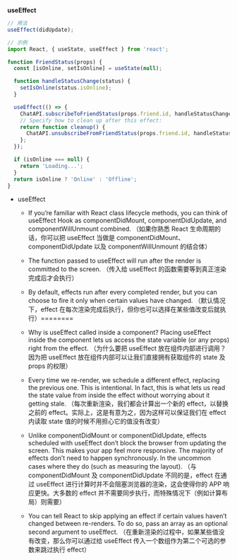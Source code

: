 **useEffect**

```javascript
// 用法
useEffect(didUpdate);

// 示例
import React, { useState, useEffect } from 'react';

function FriendStatus(props) {
  const [isOnline, setIsOnline] = useState(null);

  function handleStatusChange(status) {
    setIsOnline(status.isOnline);
  }

  useEffect(() => {
    ChatAPI.subscribeToFriendStatus(props.friend.id, handleStatusChange);
    // Specify how to clean up after this effect:
    return function cleanup() {
      ChatAPI.unsubscribeFromFriendStatus(props.friend.id, handleStatusChange);
    };
  });

  if (isOnline === null) {
    return 'Loading...';
  }
  return isOnline ? 'Online' : 'Offline';
}
```

  * useEffect
    * If you’re familiar with React class lifecycle methods, you can think of useEffect Hook as componentDidMount, componentDidUpdate, and componentWillUnmount combined.
    （如果你熟悉 React 生命周期的话，你可以把 useEffect 当做是 componentDidMount、componentDidUpdate 以及 componentWillUnmount 的结合体）

    * The function passed to useEffect will run after the render is committed to the screen. 
    （传入给 useEffect 的函数需要等到真正渲染完成后才会执行）

    * By default, effects run after every completed render, but you can choose to fire it only when certain values have changed.
    （默认情况下，effect 在每次渲染完成后执行，但你也可以选择在某些值改变后就执行）========

    * Why is useEffect called inside a component? Placing useEffect inside the component lets us access the state variable (or any props) right from the effect.
    （为什么要把 useEffect 放在组件内部进行调用？因为把 useEffect 放在组件内部可以让我们直接拥有获取组件的 state 及 props 的权限）

    * Every time we re-render, we schedule a different effect, replacing the previous one. This is intentional. In fact, this is what lets us read the state value from inside the effect without worrying about it getting stale.
    （每次重新渲染，我们都会计算出一个新的 effect，以替换之前的 effect。实际上，这是有意为之，因为这样可以保证我们在 effect 内读取 state 值的时候不用担心它的值没有改变）

    * Unlike componentDidMount or componentDidUpdate, effects scheduled with useEffect don’t block the browser from updating the screen. This makes your app feel more responsive. The majority of effects don’t need to happen synchronously. In the uncommon cases where they do (such as measuring the layout).
    （与 componentDidMount 及 componentDidUpdate 不同的是，effect 在通过 useEffect 进行计算时并不会阻塞浏览器的渲染，这会使得你的 APP 响应更快。大多数的 effect 并不需要同步执行，而特殊情况下（例如计算布局）则需要）

    * You can tell React to skip applying an effect if certain values haven’t changed between re-renders. To do so, pass an array as an optional second argument to useEffect.
    （在重新渲染的过程中，如果某些值没有改变，那么你可以通过给 useEffect 传入一个数组作为第二个可选的参数来跳过执行 effect）
